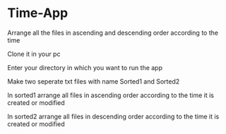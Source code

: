 # Time-App

Arrange all the files in ascending and descending order according to the time

Clone it in your pc

Enter your directory in which you want to run the app

Make two seperate txt files with name Sorted1 and Sorted2

In sorted1 arrange all files in ascending order according to the time it is created or modified 

In sorted2 arrange all files in descending order according to the time it is created or modified 
